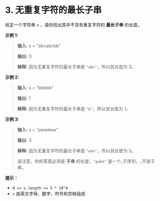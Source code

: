 # 3. 无重复字符的最长子串

给定一个字符串 `s` ，请你找出其中不含有重复字符的 **最长子串** 的长度。

**示例 1:**

> **输入:**  s = "abcabcbb"
>
> **输出:**  3
>
> **解释:**  因为无重复字符的最长子串是 `"abc"`，所以其长度为 3。

**示例 2:**

> **输入:**  s = "bbbbb"
>
> **输出:**  1
>
> **解释:**  因为无重复字符的最长子串是 `"b"`，所以其长度为 1。

**示例 3:**

> **输入:**  s = "pwwkew"
>
> **输出:**  3
>
> **解释:**  因为无重复字符的最长子串是 `"wke"`，所以其长度为 3。
>
>   请注意，你的答案必须是 **子串**  的长度，`"pwke"` 是一个_子序列，_不是子串。

**提示：**

* `0 <= s.length <= 5 * 10^4`
* `s` 由英文字母、数字、符号和空格组成